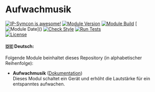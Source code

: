 # Aufwachmusik

[![IP-Symcon is awesome!](https://img.shields.io/badge/IP--Symcon-6.3-blue.svg)](https://www.symcon.de)
[![Module Version](https://img.shields.io/badge/Module_Version-1.0-blue.svg)]()
[![Module Build](https://img.shields.io/badge/Module_Build-3-blue.svg)]()
[![Module Date](https://img.shields.io/badge/Module_Date-20230601_(01.06.2023)-blue.svg)]()  
[![Check Style](https://github.com/ubittner/Aufwachmusik/workflows/Check%20Style/badge.svg)](https://github.com/ubittner/Aufwachmusik/actions)
[![Run Tests](https://github.com/ubittner/Aufwachmusik/workflows/Run%20Tests/badge.svg)](https://github.com/ubittner/Aufwachmusik/actions)  
[![License](https://img.shields.io/badge/License-CC%20BY--NC--SA%204.0-green.svg)](https://creativecommons.org/licenses/by-nc-sa/4.0/)

#### :de: Deutsch:

Folgende Module beinhaltet dieses Repository (in alphabetischer Reihenfolge):

- __Aufwachmusik__ ([Dokumentation](Aufwachmusik))  
  Dieses Modul schaltet ein Gerät und erhöht die Lautstärke für ein entspanntes aufwachen. 